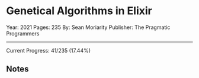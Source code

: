 # Genetical Algorithms in Elixir

Year: 2021
Pages: 235
By: Sean Moriarity
Publisher: The Pragmatic Programmers

---

Current Progress: 41/235 (17.44%)

## Notes

